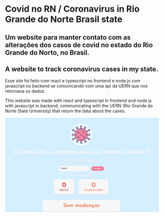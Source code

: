 # Covid no RN / Coronavirus in Rio Grande do Norte Brasil state
## Um website para manter contato com as alterações dos casos de covid no estado do Rio Grande do Norto, no Brasil.
## A website to track coronavirus cases in my state.

Esse site foi feito com react e typescript no frontend e node.js com javascript no backend se comunicando com uma api da UERN que nos retornava os dados.

This website was made with react and typescript in frontend and node.js with javascript in backend, communicating with the UERN (Rio Grande do Norte State University) that return the data about the cases.

![Demonstration](image.png)
